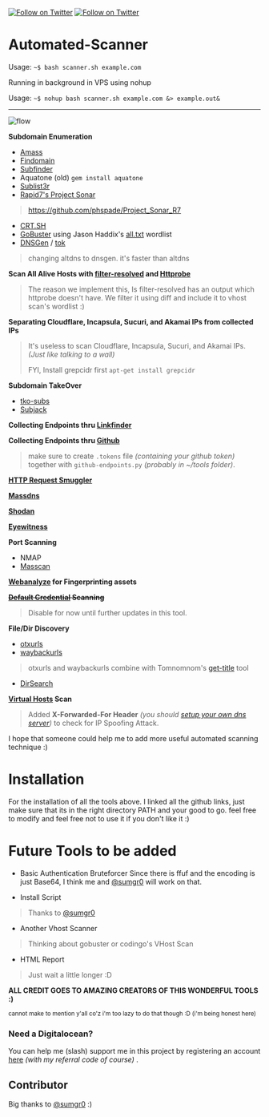 [![Follow on Twitter](https://img.shields.io/twitter/follow/phspades.svg?logo=twitter)](https://twitter.com/phspades)
[![Follow on Twitter](https://img.shields.io/twitter/follow/sumgr0.svg?logo=twitter)](https://twitter.com/sumgr0)
# Automated-Scanner

Usage: `~$ bash scanner.sh example.com`

Running in background in VPS using nohup

Usage: `~$ nohup bash scanner.sh example.com &> example.out&`

----

![flow](https://raw.githubusercontent.com/phspade/Automated-Scanner/master/Flow.png)

**Subdomain Enumeration**
* [Amass](https://github.com/OWASP/Amass) 
* [Findomain](https://github.com/Edu4rdSHL/findomain)
* [Subfinder](https://github.com/subfinder/subfinder)
* Aquatone (old) `gem install aquatone`
* [Sublist3r](https://github.com/aboul3la/Sublist3r)
* [Rapid7's Project Sonar](https://opendata.rapid7.com/sonar.fdns_v2/)
>https://github.com/phspade/Project_Sonar_R7
* [CRT.SH](https://crt.sh/)
* [GoBuster](https://github.com/OJ/gobuster) using Jason Haddix's [all.txt](https://gist.githubusercontent.com/jhaddix/86a06c5dc309d08580a018c66354a056/raw/96f4e51d96b2203f19f6381c8c545b278eaa0837/all.txt) wordlist
* [DNSGen](https://github.com/ProjectAnte/dnsgen) / [tok](https://github.com/tomnomnom/hacks/tree/f2c5197ff4e0c09c84e1e11733dfa6549c4a407c/tok)
>changing altdns to dnsgen. it's faster than altdns

**Scan All Alive Hosts with [filter-resolved](https://github.com/tomnomnom/hacks/tree/master/filter-resolved) and [Httprobe](https://github.com/tomnomnom/httprobe)**
>The reason we implement this, Is filter-resolved has an output which httprobe doesn't have. We filter it using diff and include it to vhost scan's wordlist :)

**Separating Cloudflare, Incapsula, Sucuri, and Akamai IPs from collected IPs**
>It's useless to scan Cloudflare, Incapsula, Sucuri, and Akamai IPs. *(Just like talking to a wall)*
>
>FYI, Install grepcidr first `apt-get install grepcidr`

**Subdomain TakeOver**
* [tko-subs](https://github.com/anshumanbh/tko-subs)
* [Subjack](https://github.com/haccer/subjack)

**Collecting Endpoints thru [Linkfinder](https://github.com/GerbenJavado/LinkFinder/)**

**Collecting Endpoints thru [Github](https://github.com/gwen001/github-search/blob/master/github-endpoints.py)**
>make sure to create `.tokens` file *(containing your github token)* together with `github-endpoints.py` *(probably in ~/tools folder)*.

**[HTTP Request Smuggler](https://github.com/gwen001/pentest-tools/blob/master/smuggler.py)**

**[Massdns](https://github.com/blechschmidt/massdns)**

**[Shodan](https://cli.shodan.io/)**

**[Eyewitness](https://github.com/FortyNorthSecurity/EyeWitness)**

**Port Scanning**
* NMAP
* [Masscan](https://github.com/robertdavidgraham/masscan)

**[Webanalyze](https://github.com/rverton/webanalyze) for Fingerprinting assets**

**~~[Default Credential](https://github.com/ztgrace/changeme) Scanning~~**
>Disable for now until further updates in this tool.

**File/Dir Discovery**
* [otxurls](https://github.com/lc/otxurls)
* [waybackurls](https://github.com/tomnomnom/waybackurls)
>otxurls and waybackurls combine with Tomnomnom's [get-title](https://github.com/tomnomnom/hacks/tree/master/get-title) tool

* [DirSearch](https://github.com/maurosoria/dirsearch)

**[Virtual Hosts](https://github.com/ffuf/ffuf) Scan**
>Added **X-Forwarded-For Header** *(you should [setup your own dns server](https://medium.com/@spade.com/a-noob-guide-to-setup-your-own-oob-dns-server-870d9e05b54a))* to check for IP Spoofing Attack.

I hope that someone could help me to add more useful automated scanning technique :)

# Installation

For the installation of all the tools above. I linked all the github links, just make sure that its in the right directory PATH and your good to go. feel free to modify and feel free not to use it if you don't like it :)

# Future Tools to be added
* Basic Authentication Bruteforcer
Since there is ffuf and the encoding is just Base64, I think me and [@sumgr0](https://twitter.com/sumgr0) will work on that.

* Install Script
>Thanks to [@sumgr0](https://twitter.com/sumgr0)

* Another Vhost Scanner
>Thinking about gobuster or codingo's VHost Scan

* HTML Report
>Just wait a little longer :D

**ALL CREDIT GOES TO AMAZING CREATORS OF THIS WONDERFUL TOOLS :)**

<sup>cannot make to mention y'all co'z i'm too lazy to do that though :D (i'm being honest here)</sup>

### Need a Digitalocean?

You can help me (slash) support me in this project by registering an account [here](https://m.do.co/c/9d633afb889b) *(with my referral code of course)* .

## Contributor

Big thanks to [@sumgr0](https://twitter.com/sumgr0) :)
